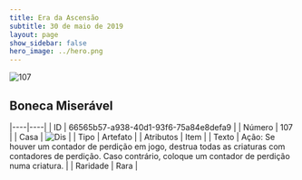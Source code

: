 ```yaml
---
title: Era da Ascensão
subtitle: 30 de maio de 2019
layout: page
show_sidebar: false
hero_image: ../hero.png
---
```


![107](https://cdn.keyforgegame.com/media/card_front/pt/435_107_JFPVJ8W9JQ9H_pt.png)

## Boneca Miserável

|----|----|
| ID | 66565b57-a938-40d1-93f6-75a84e8defa9 |
| Número | 107 |
| Casa | ![Dis](https://archonarcana.com/images/thumb/e/e8/Dis.png/22px-Dis.png "Dis") |
| Tipo | Artefato |
| Atributos | Item |
| Texto | Ação: Se houver um contador de perdição em jogo, destrua todas as criaturas com contadores de perdição. Caso contrário, coloque um contador de perdição numa criatura. |
| Raridade | Rara |
